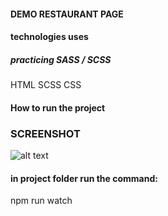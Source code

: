 #### DEMO RESTAURANT PAGE

#### technologies uses

##### practicing SASS / SCSS

HTML
SCSS
CSS

#### How to run the project

### SCREENSHOT
![alt text](https://image.ibb.co/mawu/.png)
#### in project folder run the command:

npm run watch
